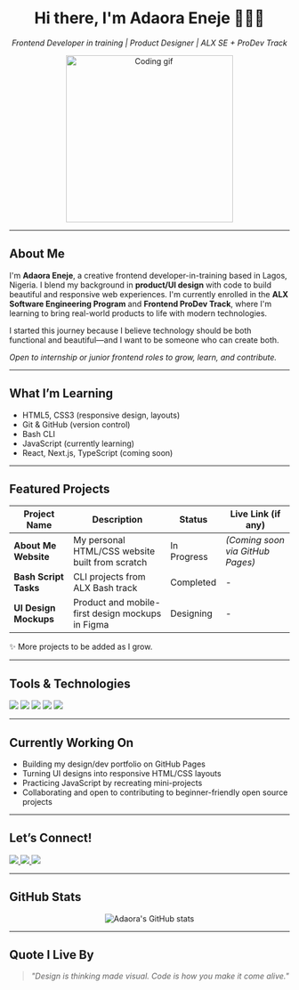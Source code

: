 <h1 align="center">Hi there, I'm Adaora Eneje 👩🏽‍💻</h1>

<p align="center">
  <em>Frontend Developer in training | Product Designer | ALX SE + ProDev Track</em>
</p>

<p align="center">
  <img src="https://media.giphy.com/media/L8K62iTDkzGX6/giphy.gif" width="300" alt="Coding gif"/>
</p>

---

## About Me

I'm **Adaora Eneje**, a creative frontend developer-in-training based in Lagos, Nigeria. I blend my background in **product/UI design** with code to build beautiful and responsive web experiences. I'm currently enrolled in the **ALX Software Engineering Program** and **Frontend ProDev Track**, where I'm learning to bring real-world products to life with modern technologies.

I started this journey because I believe technology should be both functional and beautiful—and I want to be someone who can create both.

*Open to internship or junior frontend roles to grow, learn, and contribute.*

---

## What I’m Learning

-  HTML5, CSS3 (responsive design, layouts)
-  Git & GitHub (version control)
-  Bash CLI
-  JavaScript (currently learning)
-  React, Next.js, TypeScript (coming soon)

---

## Featured Projects

| Project Name          | Description                                            | Status        | Live Link (if any)              |
|----------------------|--------------------------------------------------------|---------------|---------------------------------|
| **About Me Website** | My personal HTML/CSS website built from scratch       | In Progress   | *(Coming soon via GitHub Pages)*|
| **Bash Script Tasks**| CLI projects from ALX Bash track                      | Completed     | -                               |
| **UI Design Mockups**| Product and mobile-first design mockups in Figma      | Designing     | -                               |

✨ More projects to be added as I grow.

---

## Tools & Technologies

<p>
  <img src="https://img.shields.io/badge/-HTML5-E34F26?style=for-the-badge&logo=html5&logoColor=white"/>
  <img src="https://img.shields.io/badge/-CSS3-1572B6?style=for-the-badge&logo=css3"/>
  <img src="https://img.shields.io/badge/-Figma-F24E1E?style=for-the-badge&logo=figma"/>
  <img src="https://img.shields.io/badge/-Git-F05032?style=for-the-badge&logo=git"/>
  <img src="https://img.shields.io/badge/-GitHub-181717?style=for-the-badge&logo=github"/>
</p>

---

## Currently Working On

-  Building my design/dev portfolio on GitHub Pages
-  Turning UI designs into responsive HTML/CSS layouts
-  Practicing JavaScript by recreating mini-projects
-  Collaborating and open to contributing to beginner-friendly open source projects

---

## Let’s Connect!

<p>
  <a href="https://twitter.com/AdaoraLucy" target="_blank">
    <img src="https://img.shields.io/badge/Twitter-%231DA1F2.svg?style=for-the-badge&logo=twitter&logoColor=white"/>
  </a>
  <a href="https://www.linkedin.com/in/adaora-lucy-31b886182/" target="_blank">
    <img src="https://img.shields.io/badge/LinkedIn-%230077B5.svg?style=for-the-badge&logo=linkedin&logoColor=white"/>
  </a>
  <a href="https://adaoraeneje.github.io" target="_blank">
    <img src="https://img.shields.io/badge/Portfolio-%2312100E.svg?style=for-the-badge&logo=github&logoColor=white"/>
  </a>
</p>

---

## GitHub Stats

<p align="center">
  <img src="https://github-readme-stats.vercel.app/api?username=adaoraeneje&show_icons=true&theme=radical" alt="Adaora's GitHub stats"/>
</p>

---

##  Quote I Live By

> *"Design is thinking made visual. Code is how you make it come alive."*


